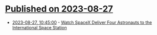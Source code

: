# [Published on 2023-08-27](index.md)

* [2023-08-27, 10:45:00](https://science.slashdot.org/story/23/08/26/2011219/watch-spacex-deliver-four-astronauts-to-the-international-space-station?utm_source=rss1.0mainlinkanon&utm_medium=feed) - [Watch SpaceX Deliver Four Astronauts to the International Space Station](https://science.slashdot.org/story/23/08/26/2011219/watch-spacex-deliver-four-astronauts-to-the-international-space-station?utm_source=rss1.0mainlinkanon&utm_medium=feed)

